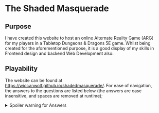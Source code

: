 # The Shaded Masquerade

## Purpose

I have created this website to host an online Alternate Reality Game (ARG) for my players in a Tabletop Dungeons & Dragons 5E game. Whilst being created for the aforementioned purpose, it is a good display of my skills in Frontend design and backend Web Development also.

## Playability

The website can be found at https://wiccanwolf.github.io/shadedmasquerade/. For ease of navigation, the answers to the questions are listed below (the answers are case insensitive, and spaces are removed at runtime);

<details>
  <summary>Spoiler warning for Answers</summary>
  
1: Crescent Moon<br>
2: The Heart of the Brass Isles<br>
3: Full Moon<br>
4: Echo Fragment<br>
5: Rune Path

</details>
